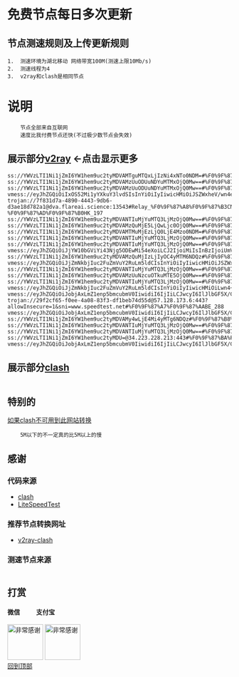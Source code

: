 # 免费节点每日多次更新
 
## 节点测速规则及上传更新规则

```
1.  测速环境为湖北移动 网络带宽100M(测速上限10Mb/s)
2.  测速线程为4
3.  v2ray和clash是相同节点 
```
# 说明
```
    节点全部来自互联网
    速度比我付费节点还快(不过极少数节点会失效)
```

## 展示部分[v2ray](https://github.com/sanzhang007/node_free/blob/main/v2ray.txt) <-点击显示更多

```
ss://YWVzLTI1Ni1jZmI6YW1hem9uc2tyMDVAMTguMTQxLjIzNi4xNTo0NDM=#%F0%9F%87%B8%F0%9F%87%ACSG_804
ss://YWVzLTI1Ni1jZmI6YW1hem9uc2tyMDVAMzUuODUuNDYuMTMxOjQ0Mw==#%F0%9F%87%BA%F0%9F%87%B8US_751
ss://YWVzLTI1Ni1jZmI6YW1hem9uc2tyMDVAMzUuODUuNDYuMTMxOjQ0Mw==#%F0%9F%87%BA%F0%9F%87%B8US_824
vmess://eyJhZGQiOiIxOS52Mi1yYXkuY3lvdSIsInYiOiIyIiwicHMiOiJSZWxheV/wn4ev8J+HtUpQLfCfh6/wn4e1SlBfNDY0IiwicG9ydCI6MjM2MTksImlkIjoiZjA5ZjM2NjctNmYxNS0zYTRmLWI4ZjUtY2U0NzhkNzU5NDQ5IiwiYWlkIjoiMiIsIm5ldCI6IndzIiwidHlwZSI6IiIsImhvc3QiOiIiLCJwYXRoIjoiLyIsInRscyI6IiJ9
trojan://7f831d7a-4890-4443-9db6-d3ae18d782a1@dva.flareai.science:13543#Relay_%F0%9F%87%A8%F0%9F%87%B3CN-%F0%9F%87%AD%F0%9F%87%B0HK_197
ss://YWVzLTI1Ni1jZmI6YW1hem9uc2tyMDVANTIuMjYuMTQ3LjMzOjQ0Mw==#%F0%9F%87%BA%F0%9F%87%B8US_799
ss://YWVzLTI1Ni1jZmI6YW1hem9uc2tyMDVAMzQuMjE5LjQwLjc0OjQ0Mw==#%F0%9F%87%BA%F0%9F%87%B8US_734
ss://YWVzLTI1Ni1jZmI6YW1hem9uc2tyMDVAMTMuMjEzLjQ0LjE4Mzo0NDM=#%F0%9F%87%BA%F0%9F%87%B8US_431
ss://YWVzLTI1Ni1jZmI6YW1hem9uc2tyMDVANTIuMjYuMTQ3LjMzOjQ0Mw==#%F0%9F%87%BA%F0%9F%87%B8US_855
ss://YWVzLTI1Ni1jZmI6YW1hem9uc2tyMDVANTIuMjYuMTQ3LjMzOjQ0Mw==#%F0%9F%87%BA%F0%9F%87%B8US_914
vmess://eyJhZGQiOiJjYW10bGViYi43Njg5ODEwMi54eXoiLCJ2IjoiMiIsInBzIjoiUmVsYXlf8J+PgVpaLfCfh6jwn4emQ0FfMTA3NiIsInBvcnQiOjIwOTUsImlkIjoiMGU4ZjA4NjctODVhMC0zOWFmLWE1ZWItMzY4NWQyNmY4NDEzIiwiYWlkIjoiMCIsIm5ldCI6IndzIiwidHlwZSI6IiIsImhvc3QiOiJjYW10bGViLjc2ODk4MTAyLnh5eiIsInBhdGgiOiIvZnVuc2RmcmgiLCJ0bHMiOiIifQ==
ss://YWVzLTI1Ni1jZmI6YW1hem9uc2tyMDVAMzQuMjIzLjIyOC4yMTM6NDQz#%F0%9F%87%BA%F0%9F%87%B8US_724
vmess://eyJhZGQiOiJjZmNkbjIuc2FuZmVuY2RuLm5ldCIsInYiOiIyIiwicHMiOiJSZWxheV/wn4+BWlot8J+HuvCfh7hVU18xMTUwIiwicG9ydCI6MjA1MiwiaWQiOiIzMDBiZjE0Mi05ODMzLTRkZmMtYjljMC0wZGM1ZDljMTQwZTkiLCJhaWQiOiIwIiwibmV0Ijoid3MiLCJ0eXBlIjoiIiwiaG9zdCI6InVzNy5zYW5mZW5jZG4yLmNvbSIsInBhdGgiOiIvemgtY24iLCJ0bHMiOiIifQ==
ss://YWVzLTI1Ni1jZmI6YW1hem9uc2tyMDVANTIuMjYuMTQ3LjMzOjQ0Mw==#%F0%9F%87%BA%F0%9F%87%B8US_895
ss://YWVzLTI1Ni1jZmI6YW1hem9uc2tyMDVAMzUuNzcuOTkuMTE5OjQ0Mw==#%F0%9F%87%AF%F0%9F%87%B5JP_436
ss://YWVzLTI1Ni1jZmI6YW1hem9uc2tyMDVANTIuMjYuMTQ3LjMzOjQ0Mw==#%F0%9F%87%BA%F0%9F%87%B8US_537
vmess://eyJhZGQiOiJjZmNkbjIuc2FuZmVuY2RuLm5ldCIsInYiOiIyIiwicHMiOiLwn4+BWloiLCJwb3J0IjoyMDUyLCJpZCI6IjMwMGJmMTQyLTk4MzMtNGRmYy1iOWMwLTBkYzVkOWMxNDBlOSIsImFpZCI6IjAiLCJuZXQiOiJ3cyIsInR5cGUiOiIiLCJob3N0IjoidXM3LnNhbmZlbmNkbjIuY29tIiwicGF0aCI6Ii96aC1jbiIsInRscyI6IiJ9
vmess://eyJhZGQiOiJobjAxLmZ1enp5bmcubmV0IiwidiI6IjIiLCJwcyI6IlJlbGF5X/Cfh7vwn4ezVk4t8J+Hu/Cfh7NWTl8xMDIzIiwicG9ydCI6ODAsImlkIjoiZWM3Yzk0YjUtNmNhNi00Mjg5LWI0NGItYzY1ODNmMmM1ZjZjIiwiYWlkIjoiMCIsIm5ldCI6IndzIiwidHlwZSI6IiIsImhvc3QiOiJkbC5rZ3ZuLmdhcmVuYW5vdy5jb20iLCJwYXRoIjoiL2Z1enp5bmc/ZWQ9MjA0OCIsInRscyI6IiJ9
trojan://29f2cf65-f0ee-4a08-83f3-df1beb74d55d@57.128.173.6:443?allowInsecure=1&sni=www.speedtest.net#%F0%9F%87%A7%F0%9F%87%AABE_288
vmess://eyJhZGQiOiJobjAxLmZ1enp5bmcubmV0IiwidiI6IjIiLCJwcyI6IlJlbGF5X/Cfh7vwn4ezVk4t8J+Hu/Cfh7NWTl8xMTU1IiwicG9ydCI6ODAsImlkIjoiZWM3Yzk0YjUtNmNhNi00Mjg5LWI0NGItYzY1ODNmMmM1ZjZjIiwiYWlkIjoiMCIsIm5ldCI6IndzIiwidHlwZSI6IiIsImhvc3QiOiJkbC5rZ3ZuLmdhcmVuYW5vdy5jb20iLCJwYXRoIjoiL2Z1enp5bmc/ZWQ9MjA0OCIsInRscyI6IiJ9
ss://YWVzLTI1Ni1jZmI6YW1hem9uc2tyMDVAMy4wLjE4Mi4yMTg6NDQz#%F0%9F%87%B8%F0%9F%87%ACSG_604
ss://YWVzLTI1Ni1jZmI6YW1hem9uc2tyMDVANTIuMjYuMTQ3LjMzOjQ0Mw==#%F0%9F%87%BA%F0%9F%87%B8US_748
ss://YWVzLTI1Ni1jZmI6YW1hem9uc2tyMDVANTIuMjYuMTQ3LjMzOjQ0Mw==#%F0%9F%87%BA%F0%9F%87%B8US_637
ss://YWVzLTI1Ni1jZmI6YW1hem9uc2tyMDU=@34.223.228.213:443#%F0%9F%87%BA%F0%9F%87%B8US_438
vmess://eyJhZGQiOiJobjAxLmZ1enp5bmcubmV0IiwidiI6IjIiLCJwcyI6IlJlbGF5X/Cfh7vwn4ezVk4t8J+Hu/Cfh7NWTl85ODUiLCJwb3J0Ijo4MCwiaWQiOiJlYzdjOTRiNS02Y2E2LTQyODktYjQ0Yi1jNjU4M2YyYzVmNmMiLCJhaWQiOiIwIiwibmV0Ijoid3MiLCJ0eXBlIjoiIiwiaG9zdCI6ImRsLmtndm4uZ2FyZW5hbm93LmNvbSIsInBhdGgiOiIvZnV6enluZz9lZD0yMDQ4IiwidGxzIjoiIn0=

```

## 展示部分[clash](https://github.com/sanzhang007/node_free/blob/main/clash.yaml)

```
```
## 特别的
[如果clash不可用到此网站转换](https://v1.v2rayse.com/v2ray-clash)
```
    5M以下的不一定真的比5M以上的慢
```

## 感谢
### 代码来源
- [clash](https://github.com/Dreamacro/clash)
- [LiteSpeedTest](https://github.com/xxf098/LiteSpeedTest)

### 推荐节点转换网址
- [v2ray-clash](https://v1.v2rayse.com/v2ray-clash)


### 测速节点来源
```

```

## 打赏

#### 微信 &nbsp;&nbsp;&nbsp;&nbsp;&nbsp;&nbsp;&nbsp;&nbsp;&nbsp;&nbsp;支付宝 
<img src="https://github.com/sanzhang007/node_free/blob/main/png/weixin.png" width="80px" alt="非常感谢">&nbsp;<img src="https://github.com/sanzhang007/node_free/blob/main/png/alipay.png" width="80px" alt="非常感谢">
</br>
[回到顶部](#readme)